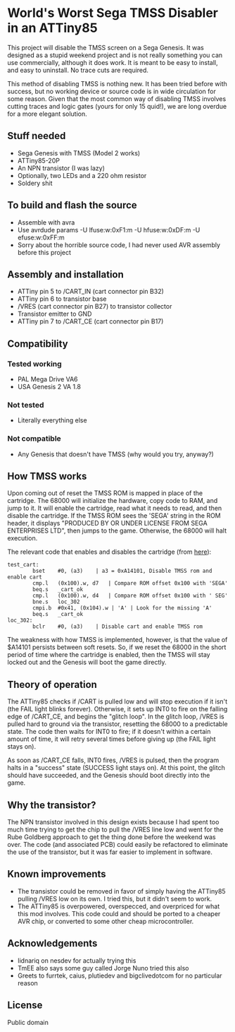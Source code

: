 # World's Worst Sega TMSS Disabler in an ATTiny85

This project will disable the TMSS screen on a Sega Genesis. It was designed as a stupid weekend project and is not really something you can use commercially, although it does work. It is meant to be easy to install, and easy to uninstall. No trace cuts are required.

This method of disabling TMSS is nothing new. It has been tried before with success, but no working device or source code is in wide circulation for some reason. Given that the most common way of disabling TMSS involves cutting traces and logic gates (yours for only 15 quid!), we are long overdue for a more elegant solution.

## Stuff needed

* Sega Genesis with TMSS (Model 2 works)
* ATTiny85-20P
* An NPN transistor (I was lazy)
* Optionally, two LEDs and a 220 ohm resistor
* Soldery shit

## To build and flash the source

* Assemble with avra
* Use avrdude params -U lfuse:w:0xF1:m -U hfuse:w:0xDF:m -U efuse:w:0xFF:m
* Sorry about the horrible source code, I had never used AVR assembly before this project

## Assembly and installation

* ATTiny pin 5 to /CART_IN (cart connector pin B32)
* ATTiny pin 6 to transistor base
* /VRES (cart connector pin B27) to transistor collector
* Transistor emitter to GND
* ATTiny pin 7 to /CART_CE (cart connector pin B17)

## Compatibility

### Tested working

* PAL Mega Drive VA6 
* USA Genesis 2 VA 1.8

### Not tested

* Literally everything else

### Not compatible

* Any Genesis that doesn't have TMSS (why would you try, anyway?)

## How TMSS works

Upon coming out of reset the TMSS ROM is mapped in place of the cartridge. The 68000 will initialize the hardware, copy code to RAM, and jump to it. It will enable the cartridge, read what it needs to read, and then disable the cartridge. If the TMSS ROM sees the 'SEGA' string in the ROM header, it displays "PRODUCED BY OR UNDER LICENSE FROM SEGA ENTERPRISES LTD", then jumps to the game. Otherwise, the 68000 will halt execution.

The relevant code that enables and disables the cartridge (from [here](https://wiki.megadrive.org/index.php?title=TMSS)):

    test_cart:
    		bset	#0, (a3)	| a3 = 0xA14101, Disable TMSS rom and enable cart
    		cmp.l	(0x100).w, d7	| Compare ROM offset 0x100 with	'SEGA'
    		beq.s	_cart_ok
    		cmp.l	(0x100).w, d4	| Compare ROM offset 0x100 with	' SEG'
    		bne.s	loc_302
    		cmpi.b	#0x41, (0x104).w | 'A' | Look for the missing 'A'
    		beq.s	_cart_ok
    loc_302:
    		bclr	#0, (a3)	| Disable cart and enable TMSS rom

The weakness with how TMSS is implemented, however, is that the value of $A14101 persists between soft resets. So, if we reset the 68000 in the short period of time where the cartridge is enabled, then the TMSS will stay locked out and the Genesis will boot the game directly.

## Theory of operation

The ATTiny85 checks if /CART is pulled low and will stop execution if it isn't (the FAIL light blinks forever). Otherwise, it sets up INT0 to fire on the falling edge of /CART_CE, and begins the "glitch loop". In the glitch loop, /VRES is pulled hard to ground via the transistor, resetting the 68000 to a predictable state. The code then waits for INT0 to fire; if it doesn't within a certain amount of time, it will retry several times before giving up (the FAIL light stays on).

As soon as /CART_CE falls, INT0 fires, /VRES is pulsed, then the program halts in a "success" state (SUCCESS light stays on). At this point, the glitch should have succeeded, and the Genesis should boot directly into the game.

## Why the transistor?

The NPN transistor involved in this design exists because I had spent too much time trying to get the chip to pull the /VRES line low and went for the Rube Goldberg approach to get the thing done before the weekend was over. The code (and associated PCB) could easily be refactored to eliminate the use of the transistor, but it was far easier to implement in software.

## Known improvements

* The transistor could be removed in favor of simply having the ATTiny85 pulling /VRES low on its own. I tried this, but it didn't seem to work.
* The ATTiny85 is overpowered, overspecced, and overpriced for what this mod involves. This code could and should be ported to a cheaper AVR chip, or converted to some other cheap microcontroller.

## Acknowledgements

* lidnariq on nesdev for actually trying this
* TmEE also says some guy called Jorge Nuno tried this also
* Greets to furrtek, caius, plutiedev and bigclivedotcom for no particular reason

## License

Public domain
